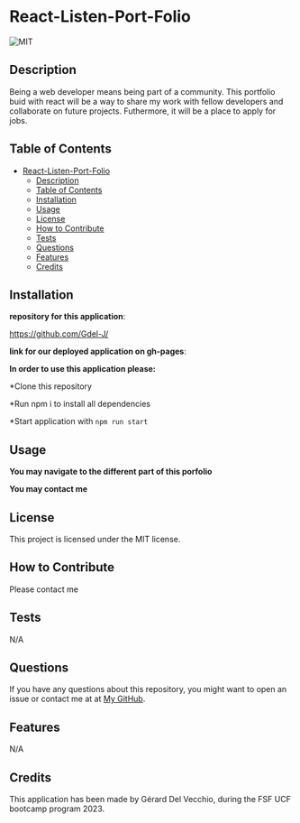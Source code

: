 # React-Listen-Port-Folio


![MIT](https://img.shields.io/badge/license-MIT-green)


## Description

Being a web developer means being part of a community. This portfolio buid with react will be a  way to share my work with fellow developers and collaborate on future projects. Futhermore, it will be a place  to  apply for jobs.



## Table of Contents 
 
- [React-Listen-Port-Folio](#react-listen-port-folio)
  - [Description](#description)
  - [Table of Contents](#table-of-contents)
  - [Installation](#installation)
  - [Usage](#usage)
  - [License](#license)
  - [How to Contribute](#how-to-contribute)
  - [Tests](#tests)
  - [Questions](#questions)
  - [Features](#features)
  - [Credits](#credits)



## Installation


**repository for this application**:

https://github.com/Gdel-J/


**link for our deployed application on gh-pages**:








**In order to use this application please:**


 
*Clone this repository 

*Run npm i to install all dependencies

*Start application with `npm run start`




## Usage

**You may navigate to the different part of this porfolio**  




**You may contact me**






## License

This project is licensed under the MIT license.

## How to Contribute

Please contact me

## Tests

N/A

## Questions

If you have any questions about this repository, you might want to open an issue or contact me  at 
 at [My GitHub](https://github.com/Gdel-J).

## Features

N/A


## Credits

This application has been made by Gérard Del Vecchio, during the FSF UCF bootcamp program 2023.